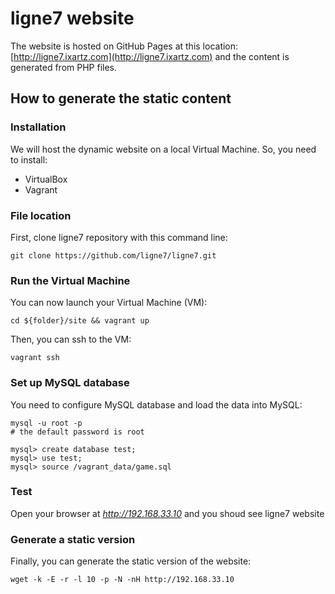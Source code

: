 # ligne7 website

The website is hosted on GitHub Pages at this location: [http://ligne7.ixartz.com](http://ligne7.ixartz.com) and the content is generated from PHP files.

## How to generate the static content

### Installation

We will host the dynamic website on a local Virtual Machine. So, you need to install:
* VirtualBox
* Vagrant

### File location

First, clone ligne7 repository with this command line:

    git clone https://github.com/ligne7/ligne7.git

### Run the Virtual Machine

You can now launch your Virtual Machine (VM):

    cd ${folder}/site && vagrant up

Then, you can ssh to the VM:

    vagrant ssh

### Set up MySQL database

You need to configure MySQL database and load the data into MySQL:

    mysql -u root -p
    # the default password is root

    mysql> create database test;
    mysql> use test;
    mysql> source /vagrant_data/game.sql

### Test

Open your browser at *http://192.168.33.10* and you shoud see ligne7 website

### Generate a static version

Finally, you can generate the static version of the website:

    wget -k -E -r -l 10 -p -N -nH http://192.168.33.10
